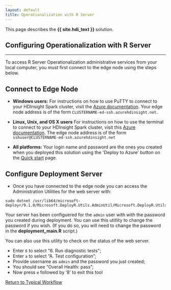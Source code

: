 ```yaml
---
layout: default
title: Operationalization with R Server
---
```

<div class="alert alert-success" role="alert"> This page describes the 
<strong>
{{ site.hdi_text }} 
</strong>
solution.
</div> 

## Configuring Operationalization with R Server
---------------------------------------
To access R Server Operationalization administrative services from your local computer, you must first connect to the edge node using the steps below.   

## Connect to Edge Node

* **Windows users:**
For instructions on how to use PuTTY to connect to your HDInsight Spark cluster, visit the
[Azure documentation](http://go.microsoft.com/fwlink/p/?LinkID=620303#connect-to-a-linux-based-hdinsight-cluster).  Your edge node address is of the form `CLUSTERNAME-ed-ssh.azurehdinsight.net`.  

* **Linux, Unix, and OS X users**
For instructions on how to use the terminal to connect to your HDInsight Spark cluster, visit this [Azure documentation](http://go.microsoft.com/fwlink/p/?LinkID=619886).  The edge node address is of the form `sshuser@CLUSTERNAME-ed-ssh.azurehdinsight.net`

* **All platforms:** Your login name and password are the ones you created when you deployed this solution using the 'Deploy to Azure' button on the <a href="START_HERE.html">Quick start</a> page.


## Configure Deployment Server

* Once you have connected to the edge node you can access the Administration Utilities for the web server with:

```
sudo dotnet /usr/lib64/microsoft-deployr/9.1.0/Microsoft.DeployR.Utils.AdminUtil/Microsoft.DeployR.Utils.AdminUtil.dll
```

Your server has been configuered  for the  `admin` user with with the password you created during deployment.  You can use this utitlity to change the password if you wish. (If you do so, you will need to change the password in the  <strong>deployment_main.R</strong> script.)

You can also use this utility to check on the status of the web server. 

* Enter `6` to select "6. Run diagnostic tests";
* Enter `a` to select “A. Test configuration”;
* Provide username as `admin` and the password you just created;
* You should see “Overall Health: pass”;
* Now press `e` followed by ‘8’ to exit this tool




 

<a href="Typical.html#step3">Return to Typical Workflow<a>